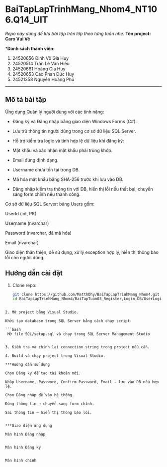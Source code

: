 # BaiTapLapTrinhMang_Nhom4_NT106.Q14_UIT
_Repo này dùng để lưu bài tập trên lớp theo từng tuần nhe._
**Tên project: Caro Vui Vẻ**

***Danh sách thành viên:**
1.	24520656	Đinh Võ Gia Huy
2.	24520514	Trần Lê Văn Hiếu
3.	24520661	Hoàng Gia Huy
4.	24520653	Cao Phan Đức Huy
5.	24521358	Nguyễn Hoàng Phú

______________

## Mô tả bài tập
Ứng dụng Quản lý người dùng với các tính năng:

- Đăng ký và Đăng nhập bằng giao diện Windows Forms (C#).

- Lưu trữ thông tin người dùng trong cơ sở dữ liệu SQL Server.

- Hỗ trợ kiểm tra logic và tính hợp lệ dữ liệu khi đăng ký:

- Mật khẩu và xác nhận mật khẩu phải trùng khớp.

- Email đúng định dạng.

- Username chưa tồn tại trong DB.

- Mã hóa mật khẩu bằng SHA-256 trước khi lưu vào DB.

- Đăng nhập kiểm tra thông tin với DB, hiển thị lỗi nếu thất bại, chuyển sang form chính nếu thành công.

Cơ sở dữ liệu SQL Server: bảng Users gồm:

UserId (int, PK)

Username (nvarchar)

Password (nvarchar, đã mã hóa)

Email (nvarchar)

Giao diện thân thiện, dễ sử dụng, xử lý exception hợp lý, hiển thị thông báo lỗi cho người dùng.

## Hướng dẫn cài đặt
1. Clone repo:  
   ```bash
   git clone https://github.com/MatthDhy/BaiTapLapTrinhMang_Nhom4.git
   cd BaiTapLapTrinhMang_Nhom4/BaiTapTuan03_Register,Login,DB/UserLoginApp
```

2. Mở project bằng Visual Studio.

Khởi tạo database trong SQL Server bằng cách chạy script:

```bash
 Mở file SQL/setup.sql và chạy trong SQL Server Management Studio


3. Kiểm tra và chỉnh lại connection string trong project nếu cần.

4. Build và chạy project trong Visual Studio.

***Hướng dẫn sử dụng

Chọn Đăng ký để tạo tài khoản mới.

Nhập Username, Password, Confirm Password, Email → lưu vào DB nếu hợp lệ.

Chọn Đăng nhập để vào hệ thống.

Đúng thông tin → chuyển sang form chính.

Sai thông tin → hiển thị thông báo lỗi.


***Giao diện ứng dụng

Màn hình Đăng nhập


Màn hình Đăng ký


Màn hình chính